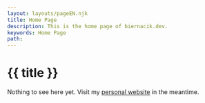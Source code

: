 ```yaml
---
layout: layouts/pageEN.njk
title: Home Page
description: This is the home page of biernacik.dev.
keywords: Home Page
path:
---
```

# {{ title }}
Nothing to see here yet. Visit my [personal website](https://janbiernacik.com) in the meantime.